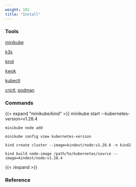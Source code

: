 ```yaml
---
weight: 101
title: "Install"
---
```


### Tools

[minikube](https://kubernetes.io/docs/tutorials/hello-minikube/)

[k3s](https://k3s.io/)

[kind](https://kind.sigs.k8s.io/)

[kwok](https://github.com/kubernetes-sigs/kwok/)

[kubectl](https://kubernetes.io/docs/reference/generated/kubectl/kubectl-commands#taint)

[crictl](https://github.com/kubernetes-sigs/cri-tools/blob/master/docs/crictl.md), [podman](https://docs.podman.io/en/latest/Introduction.html)

[]()

[]()

[]()

[]()

[]()

### Commands

{{< expand "minikube/kind" >}}
    minikube start  --kubernetes-version=v1.28.4

    minikube node add

    minikube config view kubernetes-version

    kind create cluster --image=kindest/node:v1.28.0 -n kind2

    kind build node-image /path/to/kubernetes/source --image=kindest/node:v1.28.4
{{< /expand >}}



### Reference

[]()

[]()

[]()

[]()


